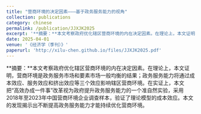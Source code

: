 ```yaml
---
title: "营商环境的决定因素———基于政务服务能力的视角"
collection: publications
category: chinese
permalink: /publication/JJXJK2025
excerpt: '**摘要：**本文考察政府优化辖区营商环境的内在决定因素。在理论上，本文证明，营商环境是政务服务市场和要素市场一般均衡的结果；政务服务能力将通过成本效应、服务效应和挤出效应等三个效应影响辖区营商环境。在实证上，本文把“高效办成一件事”改革视为政府提升政务服务能力的一个准自然实验，采用2018年至2023年中国营商环境企业调查样本，验证了理论模型的成本效应。本文的发现揭示出不断提高政务服务能力才能持续优化营商环境。'
date: 2025-04-01
venue: '《经济学（季刊）》'
paperurl: 'http://xilu-chen.github.io/files/JJXJK2025.pdf'
---
```


**摘要：**本文考察政府优化辖区营商环境的内在决定因素。在理论上，本文证明，营商环境是政务服务市场和要素市场一般均衡的结果；政务服务能力将通过成本效应、服务效应和挤出效应等三个效应影响辖区营商环境。在实证上，本文把“高效办成一件事”改革视为政府提升政务服务能力的一个准自然实验，采用2018年至2023年中国营商环境企业调查样本，验证了理论模型的成本效应。本文的发现揭示出不断提高政务服务能力才能持续优化营商环境。
